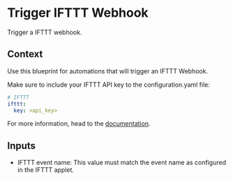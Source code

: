 # Trigger IFTTT Webhook #
Trigger a IFTTT webhook.

## Context ##
Use this blueprint for automations that will trigger an IFTTT Webhook.

Make sure to include your IFTTT API key to the configuration.yaml file:
````yaml
# IFTTT
ifttt:
  key: <api_key>
````

For more information, head to the [documentation](https://www.home-assistant.io/integrations/ifttt/).

## Inputs ##
- IFTTT event name: This value must match the event name as configured in the IFTTT applet.